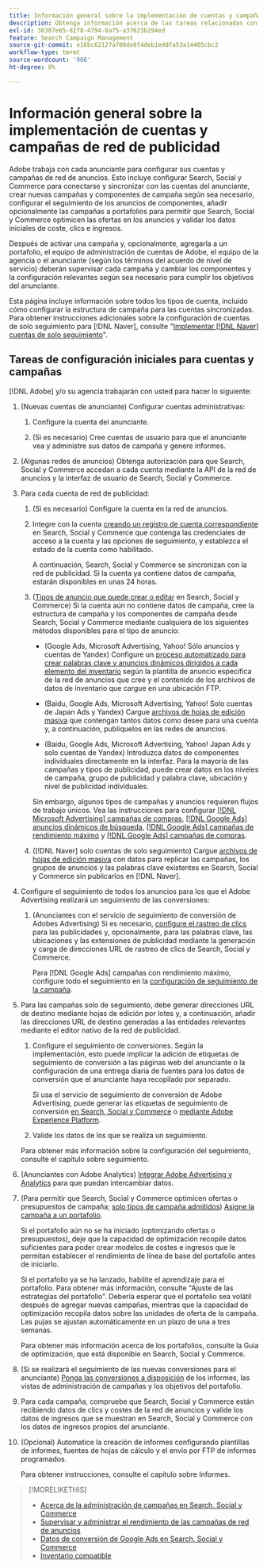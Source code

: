 ```yaml
---
title: Información general sobre la implementación de cuentas y campañas de red de publicidad
description: Obtenga información acerca de las tareas relacionadas con la configuración, sincronización y administración de las cuentas de red de anuncios.
exl-id: 36307e65-81f8-4794-8a75-a37623b294ed
feature: Search Campaign Management
source-git-commit: e16bc62127a708de8f4deb1eddfa53a14405cbc2
workflow-type: tm+mt
source-wordcount: '966'
ht-degree: 0%

---
```


# Información general sobre la implementación de cuentas y campañas de red de publicidad

Adobe trabaja con cada anunciante para configurar sus cuentas y campañas de red de anuncios. Esto incluye configurar Search, Social y Commerce para conectarse y sincronizar con las cuentas del anunciante, crear nuevas campañas y componentes de campaña según sea necesario, configurar el seguimiento de los anuncios de componentes, añadir opcionalmente las campañas a portafolios para permitir que Search, Social y Commerce optimicen las ofertas en los anuncios y validar los datos iniciales de coste, clics e ingresos.

Después de activar una campaña y, opcionalmente, agregarla a un portafolio, el equipo de administración de cuentas de Adobe, el equipo de la agencia o el anunciante (según los términos del acuerdo de nivel de servicio) deberán supervisar cada campaña y cambiar los componentes y la configuración relevantes según sea necesario para cumplir los objetivos del anunciante.

Esta página incluye información sobre todos los tipos de cuenta, incluido cómo configurar la estructura de campaña para las cuentas sincronizadas. Para obtener instrucciones adicionales sobre la configuración de cuentas de solo seguimiento para [!DNL Naver], consulte &quot;[Implementar [!DNL Naver] cuentas de solo seguimiento](/help/search-social-commerce/campaign-management/naver-tracking-only-account-implement.md)&quot;.

## Tareas de configuración iniciales para cuentas y campañas

[!DNL Adobe] y/o su agencia trabajarán con usted para hacer lo siguiente:

1. (Nuevas cuentas de anunciante) Configurar cuentas administrativas:

   1. Configure la cuenta del anunciante.

   1. (Si es necesario) Cree cuentas de usuario para que el anunciante vea y administre sus datos de campaña y genere informes.

1. (Algunas redes de anuncios) Obtenga autorización para que Search, Social y Commerce accedan a cada cuenta mediante la API de la red de anuncios y la interfaz de usuario de Search, Social y Commerce.

1. Para cada cuenta de red de publicidad:

   1. (Si es necesario) Configure la cuenta en la red de anuncios.

   1. Integre con la cuenta [creando un registro de cuenta correspondiente](/help/search-social-commerce/campaign-management/accounts/ad-network-account-manage.md#create-account) en Search, Social y Commerce que contenga las credenciales de acceso a la cuenta y las opciones de seguimiento, y establezca el estado de la cuenta como habilitado.

      A continuación, Search, Social y Commerce se sincronizan con la red de publicidad. Si la cuenta ya contiene datos de campaña, estarán disponibles en unas 24 horas.

   1. ([Tipos de anuncio que puede crear o editar](/help/search-social-commerce/introduction/supported-inventory.md) en Search, Social y Commerce) Si la cuenta aún no contiene datos de campaña, cree la estructura de campaña y los componentes de campaña desde Search, Social y Commerce mediante cualquiera de los siguientes métodos disponibles para el tipo de anuncio:

      * (Google Ads, Microsoft Advertising, Yahoo! Sólo anuncios y cuentas de Yandex) Configure un [proceso automatizado para crear palabras clave y anuncios dinámicos dirigidos a cada elemento del inventario](/help/search-social-commerce/campaign-management/inventory-feeds/inventory-feeds-about.md) según la plantilla de anuncio específica de la red de anuncios que cree y el contenido de los archivos de datos de inventario que cargue en una ubicación FTP.

      * (Baidu, Google Ads, Microsoft Advertising, Yahoo! Solo cuentas de Japan Ads y Yandex) Cargue [archivos de hojas de edición masiva](/help/search-social-commerce/campaign-management/bulksheets/bulksheet-about.md) que contengan tantos datos como desee para una cuenta y, a continuación, publíquelos en las redes de anuncios.

      * (Baidu, Google Ads, Microsoft Advertising, Yahoo! Japan Ads y solo cuentas de Yandex) Introduzca datos de componentes individuales directamente en la interfaz. Para la mayoría de las campañas y tipos de publicidad, puede crear datos en los niveles de campaña, grupo de publicidad y palabra clave, ubicación y nivel de publicidad individuales.

      Sin embargo, algunos tipos de campañas y anuncios requieren flujos de trabajo únicos. Vea las instrucciones para configurar [[!DNL Microsoft Advertising] campañas de compras](/help/search-social-commerce/campaign-management/special-campaign-types/microsoft-shopping-campaigns.md), [[!DNL Google Ads] anuncios dinámicos de búsqueda](/help/search-social-commerce/campaign-management/special-campaign-types/google-dynamic-search-ads.md), [[!DNL Google Ads] campañas de rendimiento máximo](/help/search-social-commerce/campaign-management/special-campaign-types/google-performance-max-campaigns.md) y [[!DNL Google Ads] campañas de compras](/help/search-social-commerce/campaign-management/special-campaign-types/google-shopping-campaigns.md).

   1. ([!DNL Naver] solo cuentas de solo seguimiento) Cargue [archivos de hojas de edición masiva](/help/search-social-commerce/campaign-management/bulksheets/bulksheet-about.md) con datos para replicar las campañas, los grupos de anuncios y las palabras clave existentes en Search, Social y Commerce sin publicarlos en [!DNL Naver].

1. Configure el seguimiento de todos los anuncios para los que el Adobe Advertising realizará un seguimiento de las conversiones:

   1. (Anunciantes con el servicio de seguimiento de conversión de Adobes Advertising) Si es necesario, [configure el rastreo de clics](/help/search-social-commerce/tracking/click-tracking-ways-to-generate.md) para las publicidades y, opcionalmente, para las palabras clave, las ubicaciones y las extensiones de publicidad mediante la generación y carga de direcciones URL de rastreo de clics de Search, Social y Commerce.

      Para [!DNL Google Ads] campañas con rendimiento máximo, configure todo el seguimiento en la [configuración de seguimiento de la campaña](/help/search-social-commerce/campaign-management/campaigns/campaign-settings-google.md).

1. Para las campañas solo de seguimiento, debe generar direcciones URL de destino mediante hojas de edición por lotes y, a continuación, añadir las direcciones URL de destino generadas a las entidades relevantes mediante el editor nativo de la red de publicidad.

   1. Configure el seguimiento de conversiones. Según la implementación, esto puede implicar la adición de etiquetas de seguimiento de conversión a las páginas web del anunciante o la configuración de una entrega diaria de fuentes para los datos de conversión que el anunciante haya recopilado por separado.

      Si usa el servicio de seguimiento de conversión de Adobe Advertising, puede generar las etiquetas de seguimiento de conversión [en Search, Social y Commerce](/help/search-social-commerce/tools/conversion-tag-generate.md) o [mediante Adobe Experience Platform](https://experienceleague.adobe.com/docs/experience-platform/destinations/catalog/advertising/adobe-advertising-cloud.html).

   1. Valide los datos de los que se realiza un seguimiento.

   Para obtener más información sobre la configuración del seguimiento, consulte el capítulo sobre seguimiento.

1. (Anunciantes con Adobe Analytics) [Integrar Adobe Advertising y Analytics](https://experienceleague.adobe.com/docs/advertising/integrations/analytics/overview.html) para que puedan intercambiar datos.

1. (Para permitir que Search, Social y Commerce optimicen ofertas o presupuestos de campaña; [solo tipos de campaña admitidos](/help/search-social-commerce/introduction/supported-inventory.md)) [Asigne la campaña a un portafolio](/help/search-social-commerce/campaign-management/campaign-assign-to-portfolio.md).

   Si el portafolio aún no se ha iniciado (optimizando ofertas o presupuestos), deje que la capacidad de optimización recopile datos suficientes para poder crear modelos de costes e ingresos que le permitan establecer el rendimiento de línea de base del portafolio antes de iniciarlo.

   Si el portafolio ya se ha lanzado, habilite el aprendizaje para el portafolio. Para obtener más información, consulte &quot;Ajuste de las estrategias del portafolio&quot;. Debería esperar que el portafolio sea volátil después de agregar nuevas campañas, mientras que la capacidad de optimización recopila datos sobre las unidades de oferta de la campaña. Las pujas se ajustan automáticamente en un plazo de una a tres semanas.

   Para obtener más información acerca de los portafolios, consulte la Guía de optimización, que está disponible en Search, Social y Commerce.<!-- verify convention for referencing Optimization Guide here -->

1. (Si se realizará el seguimiento de las nuevas conversiones para el anunciante) [Ponga las conversiones a disposición](/help/search-social-commerce/admin/conversion-metrics/conversion-metric-about.md) de los informes, las vistas de administración de campañas y los objetivos del portafolio.

1. Para cada campaña, compruebe que Search, Social y Commerce están recibiendo datos de clics y costes de la red de anuncios y valide los datos de ingresos que se muestran en Search, Social y Commerce con los datos de ingresos propios del anunciante.

1. (Opcional) Automatice la creación de informes configurando plantillas de informes, fuentes de hojas de cálculo y el envío por FTP de informes programados.

   Para obtener instrucciones, consulte el capítulo sobre Informes.

>[!MORELIKETHIS]
>
>* [Acerca de la administración de campañas en Search, Social y Commerce](campaign-management-about.md)
>* [Supervisar y administrar el rendimiento de las campañas de red de anuncios](monitor-performance-campaigns.md)
>* [Datos de conversión de Google Ads en Search, Social y Commerce](google-conversion-data.md)
>* [Inventario compatible](/help/search-social-commerce/introduction/supported-inventory.md)
